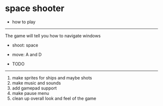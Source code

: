 # space shooter

- how to play
-------------

The game will tell you how to navigate windows

- shoot: space

- move: A and D


- TODO
------

1. make sprites for ships and maybe shots
2. make music and sounds
3. add gamepad support
4. make pause menu
5. clean up overall look and feel of the game